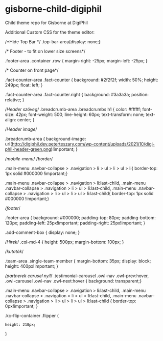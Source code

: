 # gisborne-child-digiphil
Child theme repo for Gisborne at DigiPhil



Additional Custom CSS for the theme editor:

/*Hide Top Bar */
.top-bar-area{display: none;}

/* Footer - to fit on lower size screens*/

.footer-area .container .row {
	    margin-right: -25px;
    margin-left: -25px;
}

/* Counter on front page*/

.fact-counter-area .fact-counter {
    background: #2f2f2f;
    width: 50%;
    height: 249px;
    float: left;
}

.fact-counter-area .fact-counter.right {
    background: #3a3a3a;
    position: relative;
}


/*Header szöveg*/
.breadcrumb-area .breadcrumbs h1 {
    color: #ffffff;
    font-size: 42px;
    font-weight: 500;
    line-height: 60px;
    text-transform: none;
    text-align: center;
}

/*Header image*/

.breadcrumb-area {
background-image: url(http://digiphil.dev.peterteszary.com/wp-content/uploads/2021/10/digi-phil-header-green.png)!important;
}

/*mobile-menu*/
/*border*/

.main-menu .navbar-collapse > .navigation > li > ul > li > ul > li{
	border-top: 1px solid #000000 !important;}
	 
.main-menu .navbar-collapse > .navigation > li:last-child,
.main-menu .navbar-collapse > .navigation > li > ul > li:last-child,
.main-menu .navbar-collapse > .navigation > li > ul > li > ul > li:last-child{
	border-top: 1px solid #000000 !important;}


/*footer*/

.footer-area {
    background: #000000;
    padding-top: 80px;
    padding-bottom: 120px;
    padding-left: 25px!important;
    padding-right: 25px!important;
}


.add-comment-box {
	display: none;
}

/*Hírek*/
.col-md-4 {
	height: 500px;
	margin-bottom: 100px;
}

/*kutatók*/

.team-area .single-team-member {
    margin-bottom: 35px;
    display: block;
    height: 400px!important;
}

/*partnerek carusel nyíl*/
.testimonial-carousel .owl-nav .owl-prev:hover, .owl-carousel .owl-nav .owl-next:hover {
	background: transparent;}

.main-menu .navbar-collapse > .navigation > li:last-child, .main-menu .navbar-collapse > .navigation > li > ul > li:last-child, .main-menu .navbar-collapse > .navigation > li > ul > li > ul > li:last-child {
    border-top: 0px!important;
}

.kc-flip-container .flipper {
    
    height: 210px;
   
}
